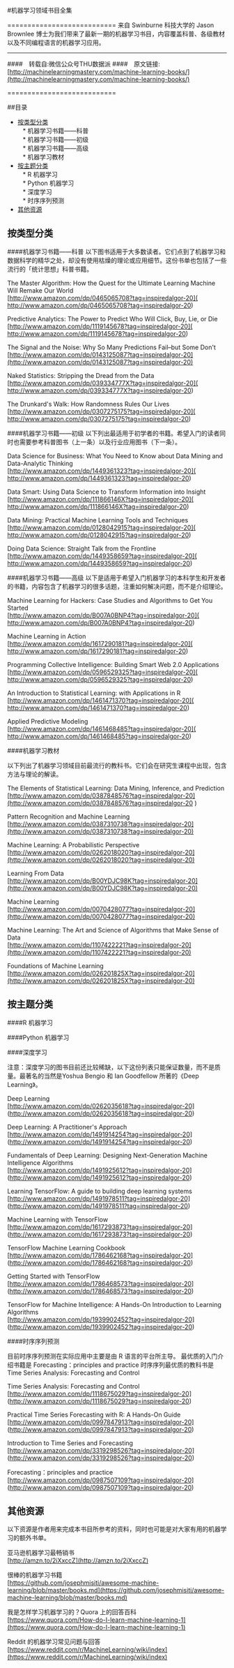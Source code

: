 #机器学习领域书目全集

===========================
来自 Swinburne 科技大学的 Jason Brownlee 博士为我们带来了最新一期的机器学习书目，内容覆盖科普、各级教材以及不同编程语言的机器学习应用。

****
####　转载自:微信公众号THU数据派
####　原文链接:[http://machinelearningmastery.com/machine-learning-books/](http://machinelearningmastery.com/machine-learning-books/)


===========================



##目录
* [按类型分类](#按类型分类)  
    * 机器学习书籍——科普  
    * 机器学习书籍——初级  
    * 机器学习书籍——高级  
    * 机器学习教材  
* [按主题分类](#按主题分类)  
    * R 机器学习  
    * Python 机器学习  
    * 深度学习  
    * 时序序列预测 
* [其他资源](#其他资源)  


按类型分类
-----------

####机器学习书籍——科普
以下图书适用于大多数读者。它们点到了机器学习和数据科学的精华之处，却没有使用枯燥的理论或应用细节。这份书单也包括了一些流行的「统计思想」科普书籍。

The Master Algorithm: How the Quest for the Ultimate Learning Machine Will Remake Our World   
[http://www.amazon.com/dp/0465065708?tag=inspiredalgor-20]( http://www.amazon.com/dp/0465065708?tag=inspiredalgor-20)

Predictive Analytics: The Power to Predict Who Will Click, Buy, Lie, or Die  
[http://www.amazon.com/dp/1119145678?tag=inspiredalgor-20]( http://www.amazon.com/dp/1119145678?tag=inspiredalgor-20)

The Signal and the Noise: Why So Many Predictions Fail–but Some Don't  
[http://www.amazon.com/dp/0143125087?tag=inspiredalgor-20](http://www.amazon.com/dp/0143125087?tag=inspiredalgor-20)

Naked Statistics: Stripping the Dread from the Data  
[http://www.amazon.com/dp/039334777X?tag=inspiredalgor-20]( http://www.amazon.com/dp/039334777X?tag=inspiredalgor-20)

The Drunkard's Walk: How Randomness Rules Our Lives  
[http://www.amazon.com/dp/0307275175?tag=inspiredalgor-20]( http://www.amazon.com/dp/0307275175?tag=inspiredalgor-20)

####机器学习书籍——初级
以下列出最适用于初学者的书籍。希望入门的读者同时也需要参考科普图书（上一条）以及行业应用图书（下一条）。

Data Science for Business: What You Need to Know about Data Mining and Data-Analytic Thinking  
[http://www.amazon.com/dp/1449361323?tag=inspiredalgor-20]( http://www.amazon.com/dp/1449361323?tag=inspiredalgor-20)

Data Smart: Using Data Science to Transform Information into Insight  
[http://www.amazon.com/dp/111866146X?tag=inspiredalgor-20]( http://www.amazon.com/dp/111866146X?tag=inspiredalgor-20)

Data Mining: Practical Machine Learning Tools and Techniques  
[http://www.amazon.com/dp/0128042915?tag=inspiredalgor-20]( http://www.amazon.com/dp/0128042915?tag=inspiredalgor-20)

Doing Data Science: Straight Talk from the Frontline  
[http://www.amazon.com/dp/1449358659?tag=inspiredalgor-20]( http://www.amazon.com/dp/1449358659?tag=inspiredalgor-20)

####机器学习书籍——高级
以下是适用于希望入门机器学习的本科学生和开发者的书籍，内容包含了机器学习的很多话题，注重如何解决问题，而不是介绍理论。

Machine Learning for Hackers: Case Studies and Algorithms to Get You Started  
[http://www.amazon.com/dp/B007A0BNP4?tag=inspiredalgor-20]( http://www.amazon.com/dp/B007A0BNP4?tag=inspiredalgor-20)

Machine Learning in Action  
[http://www.amazon.com/dp/1617290181?tag=inspiredalgor-20]( http://www.amazon.com/dp/1617290181?tag=inspiredalgor-20)

Programming Collective Intelligence: Building Smart Web 2.0 Applications  
[http://www.amazon.com/dp/0596529325?tag=inspiredalgor-20]( http://www.amazon.com/dp/0596529325?tag=inspiredalgor-20)

An Introduction to Statistical Learning: with Applications in R  
[http://www.amazon.com/dp/1461471370?tag=inspiredalgor-20]( http://www.amazon.com/dp/1461471370?tag=inspiredalgor-20)

Applied Predictive Modeling  
[http://www.amazon.com/dp/1461468485?tag=inspiredalgor-20]( http://www.amazon.com/dp/1461468485?tag=inspiredalgor-20)


####机器学习教材

以下列出了机器学习领域目前最流行的教科书。它们会在研究生课程中出现，包含方法与理论的解读。

The Elements of Statistical Learning: Data Mining, Inference, and Prediction  
[http://www.amazon.com/dp/0387848576?tag=inspiredalgor-20](http://www.amazon.com/dp/0387848576?tag=inspiredalgor-20
)

Pattern Recognition and Machine Learning  
[http://www.amazon.com/dp/0387310738?tag=inspiredalgor-20](http://www.amazon.com/dp/0387310738?tag=inspiredalgor-20)

Machine Learning: A Probabilistic Perspective  
[http://www.amazon.com/dp/0262018020?tag=inspiredalgor-20](http://www.amazon.com/dp/0262018020?tag=inspiredalgor-20)

Learning From Data  
[http://www.amazon.com/dp/B00YDJC98K?tag=inspiredalgor-20](http://www.amazon.com/dp/B00YDJC98K?tag=inspiredalgor-20)

Machine Learning  
[http://www.amazon.com/dp/0070428077?tag=inspiredalgor-20](http://www.amazon.com/dp/0070428077?tag=inspiredalgor-20)

Machine Learning: The Art and Science of Algorithms that Make Sense of Data  
[http://www.amazon.com/dp/1107422221?tag=inspiredalgor-20](http://www.amazon.com/dp/1107422221?tag=inspiredalgor-20)

Foundations of Machine Learning  
[http://www.amazon.com/dp/026201825X?tag=inspiredalgor-20](http://www.amazon.com/dp/026201825X?tag=inspiredalgor-20)


按主题分类
-----------

####R 机器学习

####Python 机器学习

####深度学习

注意：深度学习的图书目前还比较稀缺，以下这份列表只能保证数量，而不是质量。最著名的当然是Yoshua Bengio 和 Ian Goodfellow 所著的《Deep Learning》。

Deep Learning  
[http://www.amazon.com/dp/0262035618?tag=inspiredalgor-20] (http://www.amazon.com/dp/0262035618?tag=inspiredalgor-20)

Deep Learning: A Practitioner's Approach   
[http://www.amazon.com/dp/1491914254?tag=inspiredalgor-20] (http://www.amazon.com/dp/1491914254?tag=inspiredalgor-20)

Fundamentals of Deep Learning: Designing Next-Generation Machine Intelligence Algorithms   
[http://www.amazon.com/dp/1491925612?tag=inspiredalgor-20] (http://www.amazon.com/dp/1491925612?tag=inspiredalgor-20)

Learning TensorFlow: A guide to building deep learning systems   
[http://www.amazon.com/dp/1491978511?tag=inspiredalgor-20] (http://www.amazon.com/dp/1491978511?tag=inspiredalgor-20)

Machine Learning with TensorFlow  
[http://www.amazon.com/dp/1617293873?tag=inspiredalgor-20] (http://www.amazon.com/dp/1617293873?tag=inspiredalgor-20)

TensorFlow Machine Learning Cookbook  
[http://www.amazon.com/dp/1786462168?tag=inspiredalgor-20] (http://www.amazon.com/dp/1786462168?tag=inspiredalgor-20)

Getting Started with TensorFlow  
[http://www.amazon.com/dp/1786468573?tag=inspiredalgor-20] (http://www.amazon.com/dp/1786468573?tag=inspiredalgor-20)
 
TensorFlow for Machine Intelligence: A Hands-On Introduction to Learning Algorithms  
[http://www.amazon.com/dp/1939902452?tag=inspiredalgor-20] (http://www.amazon.com/dp/1939902452?tag=inspiredalgor-20)

####时序序列预测

目前时序序列预测在实际应用中主要是由 R 语言的平台所主导。
最优质的入门介绍书籍是 Forecasting：principles and practice
时序序列最优质的教科书是 Time Series Analysis: Forecasting and Control

Time Series Analysis: Forecasting and Control  
[http://www.amazon.com/dp/1118675029?tag=inspiredalgor-20] (http://www.amazon.com/dp/1118675029?tag=inspiredalgor-20)

Practical Time Series Forecasting with R: A Hands-On Guide    
[http://www.amazon.com/dp/0997847913?tag=inspiredalgor-20] (http://www.amazon.com/dp/0997847913?tag=inspiredalgor-20)

Introduction to Time Series and Forecasting  
[http://www.amazon.com/dp/3319298526?tag=inspiredalgor-20] (http://www.amazon.com/dp/3319298526?tag=inspiredalgor-20)

Forecasting：principles and practice  
[http://www.amazon.com/dp/0987507109?tag=inspiredalgor-20] (http://www.amazon.com/dp/0987507109?tag=inspiredalgor-20)



其他资源
-----------
以下资源是作者用来完成本书目所参考的资料，同时也可能是对大家有用的机器学习的额外书单。

亚马逊机器学习最畅销书  
[http://amzn.to/2iXxccZ](http://amzn.to/2iXxccZ)

很棒的机器学习书籍  
[https://github.com/josephmisiti/awesome-machine-learning/blob/master/books.md](https://github.com/josephmisiti/awesome-machine-learning/blob/master/books.md)

我是怎样学习机器学习的？Quora 上的回答百科  
[https://www.quora.com/How-do-I-learn-machine-learning-1](https://www.quora.com/How-do-I-learn-machine-learning-1)

Reddit 的机器学习常见问题与回答  
[https://www.reddit.com/r/MachineLearning/wiki/index](https://www.reddit.com/r/MachineLearning/wiki/index)

